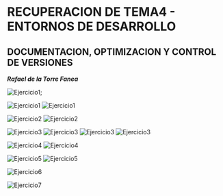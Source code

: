 # RECUPERACION DE TEMA4 - ENTORNOS DE DESARROLLO

## DOCUMENTACION, OPTIMIZACION Y CONTROL DE VERSIONES

***Rafael de la Torre Fanea***


![Ejercicio1](imagenes/captura1.png);

![Ejercicio1](imagenes/captura1.png)
![Ejercicio1](imagenes/captura2.png)


![Ejercicio2](imagenes/captura3.png)
![Ejercicio2](imagenes/captura4.png)

![Ejercicio3](imagenes/captura5.png)
![Ejercicio3](imagenes/captura6.png)
![Ejercicio3](imagenes/captura7.png)
![Ejercicio3](imagenes/captura8.png)

![Ejercicio4](imagenes/captura9.png)
![Ejercicio4](imagenes/captura10.png)

![Ejercicio5](imagenes/captura11.png)
![Ejercicio5](imagenes/captura12.png)


![Ejercicio6](imagenes/captura13.png)

![Ejercicio7](imagenes/captura14.png)
